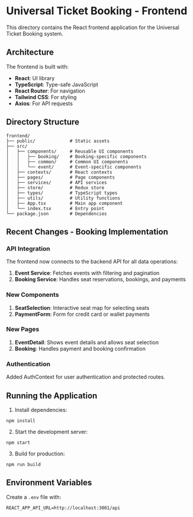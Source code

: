# Universal Ticket Booking - Frontend

This directory contains the React frontend application for the Universal Ticket Booking system.

## Architecture

The frontend is built with:
- **React**: UI library
- **TypeScript**: Type-safe JavaScript
- **React Router**: For navigation
- **Tailwind CSS**: For styling
- **Axios**: For API requests

## Directory Structure

```
frontend/
├── public/             # Static assets
├── src/
│   ├── components/     # Reusable UI components
│   │   ├── booking/    # Booking-specific components
│   │   ├── common/     # Common UI components
│   │   └── event/      # Event-specific components
│   ├── contexts/       # React contexts
│   ├── pages/          # Page components
│   ├── services/       # API services
│   ├── store/          # Redux store
│   ├── types/          # TypeScript types
│   ├── utils/          # Utility functions
│   ├── App.tsx         # Main app component
│   └── index.tsx       # Entry point
└── package.json        # Dependencies
```

## Recent Changes - Booking Implementation

### API Integration

The frontend now connects to the backend API for all data operations:

1. **Event Service**: Fetches events with filtering and pagination
2. **Booking Service**: Handles seat reservations, bookings, and payments

### New Components

1. **SeatSelection**: Interactive seat map for selecting seats
2. **PaymentForm**: Form for credit card or wallet payments

### New Pages

1. **EventDetail**: Shows event details and allows seat selection
2. **Booking**: Handles payment and booking confirmation

### Authentication

Added AuthContext for user authentication and protected routes.

## Running the Application

1. Install dependencies:
```
npm install
```

2. Start the development server:
```
npm start
```

3. Build for production:
```
npm run build
```

## Environment Variables

Create a `.env` file with:

```
REACT_APP_API_URL=http://localhost:3001/api
``` 